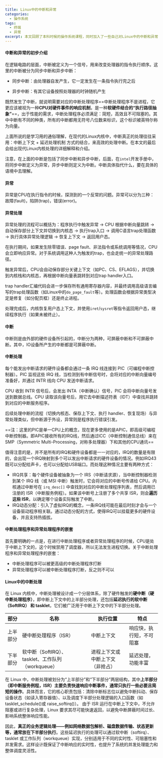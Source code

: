 ```yaml
---
title: Linux中的中断和异常
categories:
  - 操作系统
tags:
  - 终端
  - 异常
excerpt: 本文回顾了本科时候的操作系统课程，同时加入了一些自己对Linux中的中断和异常的理解
---
```

<!-- more -->

#### 中断和异常的初步介绍

在逻辑电路的层面，中断被定义为一个信号，用来改变处理器的指令执行顺序。这里的中断被分为同步中断和异步中断：

- 同步中断：由处理器自发产生，它一定发生在一条指令执行完之后

- 异步中断：有其它设备按照处理器的时钟随机产生

既然发生了中断，就说明需要对应的中断处理程序==中断处理程序不是进程，它更应该被视为一种**CPU对硬件事件的响应机制**，是一种**软硬件结合的“执行路径抽象”**==，出于性能的需求，中断处理程序必须满足：简短，高效且不可阻塞的。其中中断有不同的种类，所有的中断都用无符号八位数来标识，这个标识被英特尔称为向量。



上面所说的是学习用的通俗理解，在现代的Linux内核中，中断真正的处理往往采用：中断上下文 + 延迟处理机制 方式的结合，来高效的处理中断。在本文的最后会给出现代Linux内核处理的详细解释和介绍。



注意，在上面的中断是包括了同步中断和异步中断，后面，在`intel`开发手册中，将同步中断定义为异常，异步中断则定义为中断。中断具体指代什么，要在具体的语境中去理解。

#### 异常

异常是CPU在执行指令的时候，探测到的一个反常的问题。异常可以分为三种：故障(fault)，陷阱(trap)，错误(error)。

#### 异常处理

异常处理的流程可以概括为：程序执行中触发异常 → CPU 根据中断向量跳转 → 自动保存部分上下文并切换到内核态 → 执行trap入口 → 调用C语言trap处理函数 → 执行具体异常处理逻辑 → 恢复上下文 → 返回用户态。

在执行期间，如果发生除零错误、page fault、非法指令或系统调用等情况，CPU会立即响应异常。对于系统调用这种人为触发的trap，也会走统一的异常处理路径。

触发异常后，CPU会自动保存部分关键上下文（如PC、CS、EFLAGS），并切换到内核栈和内核态，再根据中断向量表跳转到对应trap handler入口。

trap handler汇编代码会进一步保存所有通用寄存器内容，并最终调用高级语言编写的trap处理函数（如Linux中的`do_page_fault`等）。处理函数会根据异常类型决定是修复（如分配页框）还是终止进程。

处理完成后，内核恢复用户态上下文，并使用`iret`/`sysret`等指令返回用户态，继续程序执行（如果未被终止）。

#### 中断

中断则是由外部的硬件设备所引起的，中断分为两种，可屏蔽中断和不可屏蔽中断。其中，IO设备所产生的中断都是可屏蔽中断。

#### 中断处理

每个能发出中断请求的硬件设备都会通过一条 IRQ 线连接到 PIC（可编程中断控制器）。PIC 监视这些 IRQ 线，当检测到有中断信号时，会将对应的中断向量编号准备好，并通过 INTR 线向 CPU 发送中断请求。

CPU 收到 INTR 信号后，会发出 INTA（中断确认）信号，PIC 会将中断向量号发送到数据总线。CPU 读取该向量号后，用它去中断描述符表（IDT）中查找并跳转到对应的中断服务程序。

后续处理中断的流程（切换内核态、保存上下文、执行 handler、恢复现场）与异常处理类似，但中断源于外设，异常则是程序执行错误引发。

==注：这里的PIC是单一CPU上的概念，现在更多使用的是APIC，即高级可编程中断控制器。即APIC接收所有的IRQ线，然后通过ICC（中断控制通信总线）来在SMP（Symmetric Multi-Processing，对称多处理器）下和其他的CPU通讯==

值得注意的是，并不是所有的IRQ和硬件设备都是一一对应的，IRQ的数量是有限的，会出现一个IRQ映射到多个可以发出中断请求的硬件设备的情况。例如IRQ43既可以分配给声卡，也可以分配给USB端口。而处理这种情况主要有两种方式：

- IRQ共享：每个硬件设备被抽象为一个 IRS（中断请求源），当中断控制器检测到某个 IRQ 线（或 MSI 中断）触发时，它会将对应的中断号传递给 CPU。内核通过中断号在 `irq_desc[]` 中查找到对应的中断处理程序列表，然后调用已注册的 ISR（中断服务例程）。如果该中断号上注册了多个共享 ISR，则会**遍历这些 ISR**，以确定哪个设备实际触发了中断。
- IRQ动态分配：引入了虚拟IRQ的概念，一条IRQ线可能在最后时刻才会与一个设备驱动程序相关联。通过动态分配的方式，使得IRQ可以挂载更多的硬件设备，并且支持热插拔。

#### 中断处理程序和异常处理程序的嵌套

首先要明确的一点是，在进行中断处理程序或者异常处理程序的时候，CPU是处于中断上下文的，这个时候禁用了调度器，所以无法发生进程切换。关于中断处理程序和异常处理程序的嵌套：

- 中断处理程序可以被更高级的中断处理程序打断
- 异常处理程序可以被中断处理程序打断，反之则不可以

#### Linux中的中断处理

在 Linux 内核中，中断处理被设计成一个分层体系，除了硬件触发的**硬中断（硬中断处理程序）**，即中断上下文中的上半部分处理，还包括**延迟执行的软中断（SoftIRQ） 和 tasklet**，它们被广泛用于中断上下文中的下半部分处理。

| 部分     | 名称                                              | 执行位置                         | 特点                     |
| -------- | ------------------------------------------------- | -------------------------------- | ------------------------ |
| 上半部分 | 硬中断处理程序（ISR）                             | 中断上下文                       | 响应快，执行短，不可阻塞 |
| 下半部分 | 软中断（SoftIRQ）、tasklet、工作队列（workqueue） | 进程上下文或中断上下文（非抢占） | 延迟处理，功能丰富       |

在 Linux 中，中断处理被划分为“上半部分”和“下半部分”两层结构，其中**上半部分（即中断服务例程，ISR）主要负责快速响应中断事件，通常只执行一些必要且简短的操作**。具体而言，它的核心职责包括：清除中断标志位以避免中断抖动、保存设备状态（如读入寄存器值）、以及调度下半部分处理逻辑的入口函数（如tasklet_schedule()或 raise_softirq()）。
 由于 ISR 运行在中断上下文中，不允许阻塞或进行复杂处理，Linux 要求其尽可能快速返回，以避免中断屏蔽时间过长、影响系统整体响应性能。

因此，**真正的业务逻辑处理——例如网络数据包解析、磁盘数据传输、状态更新等，通常放在下半部分执行**。这些延迟执行的处理可以通过软中断（softirq）、tasklet 或工作队列（workqueue）实现，分别适用于不同的实时性、可阻塞性和并发需求。这样设计既保证了中断响应的实时性，也提升了系统的并发处理能力和整体调度灵活性。







